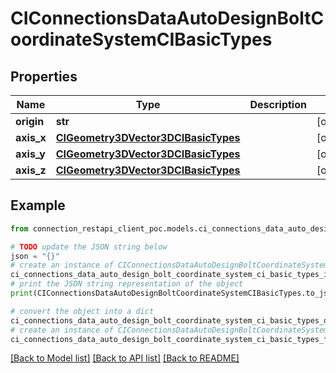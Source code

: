 # CIConnectionsDataAutoDesignBoltCoordinateSystemCIBasicTypes


## Properties

Name | Type | Description | Notes
------------ | ------------- | ------------- | -------------
**origin** | **str** |  | [optional] 
**axis_x** | [**CIGeometry3DVector3DCIBasicTypes**](CIGeometry3DVector3DCIBasicTypes.md) |  | [optional] 
**axis_y** | [**CIGeometry3DVector3DCIBasicTypes**](CIGeometry3DVector3DCIBasicTypes.md) |  | [optional] 
**axis_z** | [**CIGeometry3DVector3DCIBasicTypes**](CIGeometry3DVector3DCIBasicTypes.md) |  | [optional] 

## Example

```python
from connection_restapi_client_poc.models.ci_connections_data_auto_design_bolt_coordinate_system_ci_basic_types import CIConnectionsDataAutoDesignBoltCoordinateSystemCIBasicTypes

# TODO update the JSON string below
json = "{}"
# create an instance of CIConnectionsDataAutoDesignBoltCoordinateSystemCIBasicTypes from a JSON string
ci_connections_data_auto_design_bolt_coordinate_system_ci_basic_types_instance = CIConnectionsDataAutoDesignBoltCoordinateSystemCIBasicTypes.from_json(json)
# print the JSON string representation of the object
print(CIConnectionsDataAutoDesignBoltCoordinateSystemCIBasicTypes.to_json())

# convert the object into a dict
ci_connections_data_auto_design_bolt_coordinate_system_ci_basic_types_dict = ci_connections_data_auto_design_bolt_coordinate_system_ci_basic_types_instance.to_dict()
# create an instance of CIConnectionsDataAutoDesignBoltCoordinateSystemCIBasicTypes from a dict
ci_connections_data_auto_design_bolt_coordinate_system_ci_basic_types_from_dict = CIConnectionsDataAutoDesignBoltCoordinateSystemCIBasicTypes.from_dict(ci_connections_data_auto_design_bolt_coordinate_system_ci_basic_types_dict)
```
[[Back to Model list]](../README.md#documentation-for-models) [[Back to API list]](../README.md#documentation-for-api-endpoints) [[Back to README]](../README.md)


